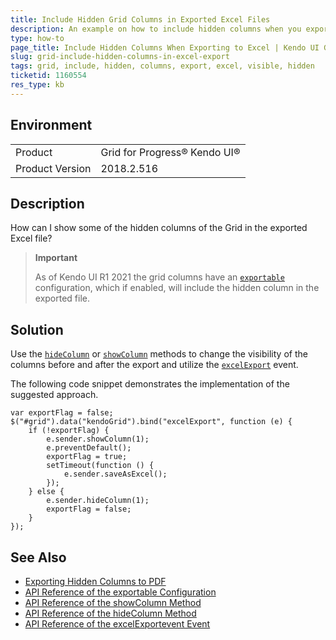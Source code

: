 ```yaml
---
title: Include Hidden Grid Columns in Exported Excel Files
description: An example on how to include hidden columns when you export the contents of a Kendo UI Grid to Excel.
type: how-to
page_title: Include Hidden Columns When Exporting to Excel | Kendo UI Grid for jQuery
slug: grid-include-hidden-columns-in-excel-export
tags: grid, include, hidden, columns, export, excel, visible, hidden
ticketid: 1160554
res_type: kb
---
```


## Environment

<table>
 <tr>
  <td>Product</td>
  <td>Grid for Progress® Kendo UI®</td>
 </tr>
 <tr>
  <td>Product Version</td>
  <td>2018.2.516</td>
 </tr>
</table>

## Description

How can I show some of the hidden columns of the Grid in the exported Excel file?

> **Important**
>
> As of Kendo UI R1 2021 the grid columns have an [`exportable`](https://docs.telerik.com/kendo-ui/api/javascript/ui/grid/configuration/columns.exportable) configuration, which if enabled, will include the hidden column in the exported file.

## Solution

Use the [`hideColumn`](https://docs.telerik.com/kendo-ui/api/javascript/ui/grid/methods/hidecolumn) or [`showColumn`](https://docs.telerik.com/kendo-ui/api/javascript/ui/grid/methods/showcolumn) methods to change the visibility of the columns before and after the export and utilize the [`excelExport`](https://docs.telerik.com/kendo-ui/api/javascript/ui/grid/events/excelexport) event.

The following code snippet demonstrates the implementation of the suggested approach.

```
var exportFlag = false;
$("#grid").data("kendoGrid").bind("excelExport", function (e) {
    if (!exportFlag) {
        e.sender.showColumn(1);
        e.preventDefault();
        exportFlag = true;
        setTimeout(function () {
            e.sender.saveAsExcel();
        });
    } else {
        e.sender.hideColumn(1);
        exportFlag = false;
    }
});
```

## See Also

* [Exporting Hidden Columns to PDF](https://docs.telerik.com/kendo-ui/knowledge-base/grid-include-hidden-columns-to-exported-pdf)
* [API Reference of the exportable Configuration](https://docs.telerik.com/kendo-ui/api/javascript/ui/grid/configuration/columns.exportable)
* [API Reference of the showColumn Method](https://docs.telerik.com/kendo-ui/api/javascript/ui/grid/methods/showcolumn)
* [API Reference of the hideColumn Method](https://docs.telerik.com/kendo-ui/api/javascript/ui/grid/methods/hidecolumn)
* [API Reference of the excelExportevent Event](https://docs.telerik.com/kendo-ui/api/javascript/ui/grid/events/excelexport)
